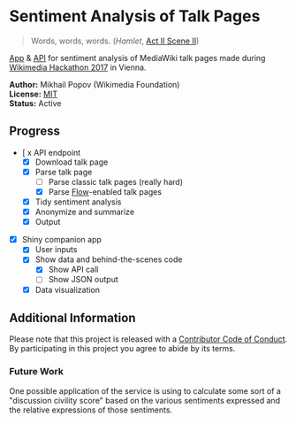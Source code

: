 # Sentiment Analysis of Talk Pages

> Words, words, words. (_Hamlet_, [Act II Scene II](https://en.wikisource.org/wiki/The_Tragedy_of_Hamlet,_Prince_of_Denmark/Act_2#Scene_2._A_room_in_the_castle.))

[App](app/) &amp; [API](api/) for sentiment analysis of MediaWiki talk pages made during [Wikimedia Hackathon 2017](https://www.mediawiki.org/wiki/Wikimedia_Hackathon_2017) in Vienna.

__Author:__ Mikhail Popov (Wikimedia Foundation)<br/> 
__License:__ [MIT](http://opensource.org/licenses/MIT)<br/>
__Status:__ Active

## Progress

- [ x API endpoint
    - [x] Download talk page
    - [x] Parse talk page
        - [ ] Parse classic talk pages (really hard)
        - [x] Parse [Flow](https://www.mediawiki.org/wiki/Extension:Flow)-enabled talk pages
    - [x] Tidy sentiment analysis
    - [x] Anonymize and summarize
    - [x] Output
- [x] Shiny companion app
    - [x] User inputs
    - [x] Show data and behind-the-scenes code
        - [x] Show API call
        - [ ] Show JSON output
    - [x] Data visualization

## Additional Information

Please note that this project is released with a [Contributor Code of Conduct](https://github.com/bearloga/wmf-wmhack17/blob/master/CONDUCT.md). By participating in this project you agree to abide by its terms.

### Future Work

One possible application of the service is using to calculate some sort of a "discussion civility score" based on the various sentiments expressed and the relative expressions of those sentiments.
